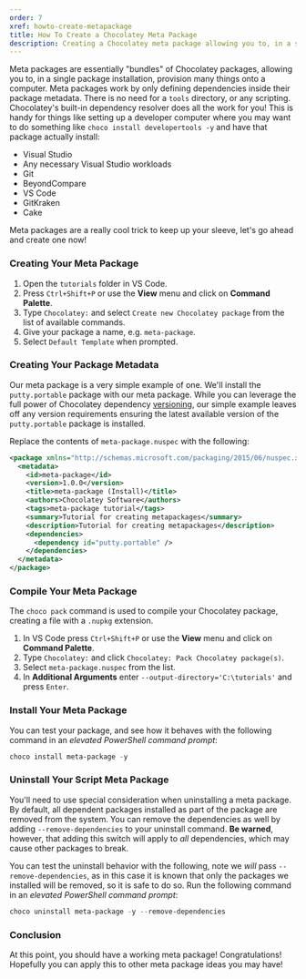 ```yaml
---
order: 7
xref: howto-create-metapackage
title: How To Create a Chocolatey Meta Package
description: Creating a Chocolatey meta package allowing you to, in a single package installation, provision many things onto a computer
---
```


Meta packages are essentially "bundles" of Chocolatey packages, allowing you to, in a single package installation, provision many things onto a computer. Meta packages work by only defining dependencies inside their package metadata. There is no need for a `tools` directory, or any scripting. Chocolatey's built-in dependency resolver does all the work for you! This is handy for things like setting up a developer computer where you may want to do something like `choco install developertools -y` and have that package actually install:

- Visual Studio
- Any necessary Visual Studio workloads
- Git
- BeyondCompare
- VS Code
- GitKraken
- Cake

Meta packages are a really cool trick to keep up your sleeve, let's go ahead and create one now!

### Creating Your Meta Package

1. Open the `tutorials` folder in VS Code.
2. Press `Ctrl+Shift+P` or use the **View** menu and click on **Command Palette**.
3. Type `Chocolatey:` and select `Create new Chocolatey package` from the list of available commands.
4. Give your package a name, e.g. `meta-package`.
5. Select `Default Template` when prompted.

### Creating Your Package Metadata

Our meta package is a very simple example of one. We'll install the `putty.portable` package with our meta package. While you can leverage the full power of Chocolatey dependency [versioning](xref:package-dependencies), our simple example leaves off any version requirements ensuring the latest available version of the `putty.portable` package is installed.

Replace the contents of `meta-package.nuspec` with the following:

```xml
<package xmlns="http://schemas.microsoft.com/packaging/2015/06/nuspec.xsd">
  <metadata>
    <id>meta-package</id>
    <version>1.0.0</version>
    <title>meta-package (Install)</title>
    <authors>Chocolatey Software</authors>
    <tags>meta-package tutorial</tags>
    <summary>Tutorial for creating metapackages</summary>
    <description>Tutorial for creating metapackages</description>
    <dependencies>
      <dependency id="putty.portable" />
    </dependencies>
  </metadata>
</package>
```

### Compile Your Meta Package

The `choco pack` command is used to compile your Chocolatey package, creating a file with a `.nupkg` extension.

1. In VS Code press `Ctrl+Shift+P` or use the **View** menu and click on **Command Palette**.
2. Type `Chocolatey:` and click `Chocolatey: Pack Chocolatey package(s)`.
3. Select `meta-package.nuspec` from the list.
4. In **Additional Arguments** enter `--output-directory='C:\tutorials'` and press `Enter`.

### Install Your Meta Package

You can test your package, and see how it behaves with the following command in an _elevated PowerShell command prompt_:

```powershell
choco install meta-package -y
```

### Uninstall Your Script Meta Package

You'll need to use special consideration when uninstalling a meta package. By default, all dependent packages installed as part of the package are removed from the system. You can remove the dependencies as well by adding `--remove-dependencies` to your uninstall command. **Be warned**, however, that adding this switch will apply to _all_ dependencies, which may cause other packages to break.

You can test the uninstall behavior with the following, note we _will_ pass `--remove-dependencies`, as in this case it is known that only the packages we installed will be removed, so it is safe to do so. Run the following command in an _elevated PowerShell command prompt_:

```powershell
choco uninstall meta-package -y --remove-dependencies
```

### Conclusion

At this point, you should have a working meta package! Congratulations! Hopefully you can apply this to other meta package ideas you may have!